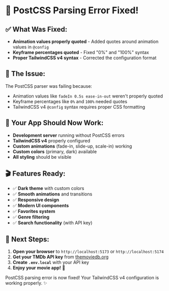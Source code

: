 # 🎉 PostCSS Parsing Error Fixed!

## ✅ **What Was Fixed:**
- **Animation values properly quoted** - Added quotes around animation values in `@config`
- **Keyframe percentages quoted** - Fixed "0%" and "100%" syntax
- **Proper TailwindCSS v4 syntax** - Corrected the configuration format

## 🔧 **The Issue:**
The PostCSS parser was failing because:
- Animation values like `fadeIn 0.5s ease-in-out` weren't properly quoted
- Keyframe percentages like `0%` and `100%` needed quotes
- TailwindCSS v4 `@config` syntax requires proper CSS formatting

## 🚀 **Your App Should Now Work:**
- **Development server** running without PostCSS errors
- **TailwindCSS v4** properly configured
- **Custom animations** (fade-in, slide-up, scale-in) working
- **Custom colors** (primary, dark) available
- **All styling** should be visible

## 🎬 **Features Ready:**
- ✅ **Dark theme** with custom colors
- ✅ **Smooth animations** and transitions
- ✅ **Responsive design** 
- ✅ **Modern UI components**
- ✅ **Favorites system**
- ✅ **Genre filtering**
- ✅ **Search functionality** (with API key)

## 🎯 **Next Steps:**
1. **Open your browser** to `http://localhost:5173` or `http://localhost:5174`
2. **Get your TMDb API key** from [themoviedb.org](https://www.themoviedb.org/)
3. **Create `.env.local`** with your API key
4. **Enjoy your movie app!** 🍿

PostCSS parsing error is now fixed! Your TailwindCSS v4 configuration is working properly. ✨
